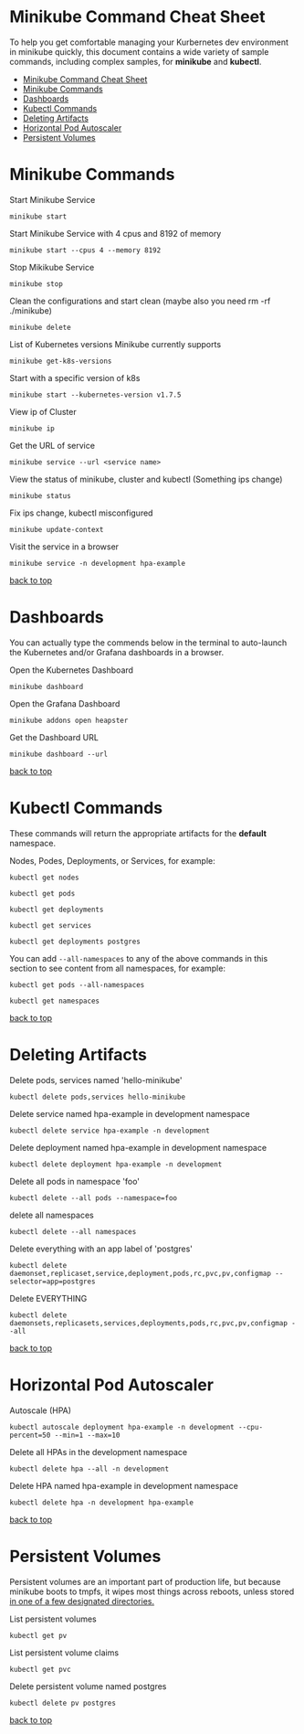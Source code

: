 

# Minikube Command Cheat Sheet 
To help you get comfortable managing your Kurbernetes dev environment in minikube quickly, this document contains a wide variety of sample commands, including complex samples, for **minikube** and **kubectl**.

- [Minikube Command Cheat Sheet](#minikube-command-cheat-sheet)
- [Minikube Commands](#minikube-commands)
- [Dashboards](#dashboards)
- [Kubectl Commands](#kubectl-commands)
- [Deleting Artifacts](#deleting-artifacts)
- [Horizontal Pod Autoscaler](#horizontal-pod-autoscaler)
- [Persistent Volumes](#persistent-volumes)

# Minikube Commands 
Start Minikube Service	

`minikube start` 

Start Minikube Service with 4 cpus and 8192 of memory

`minikube start --cpus 4 --memory 8192` 

Stop Mikikube Service

`minikube stop` 

Clean the configurations and start clean (maybe also you need rm -rf ./minikube)

`minikube delete` 

List of Kubernetes versions Minikube currently supports

`minikube get-k8s-versions` 

Start with a specific version of k8s

`minikube start --kubernetes-version v1.7.5` 

View ip of Cluster

`minikube ip` 

Get the URL of service

`minikube service --url <service name>`

View the status of minikube, cluster and kubectl (Something ips change)

`minikube status`

Fix ips change, kubectl misconfigured

`minikube update-context` 

Visit the service in a browser 

`minikube service -n development hpa-example`

[back to top](#minikube-command-cheat-sheet)
# Dashboards 
You can actually type the commends below in the terminal to auto-launch the Kubernetes and/or Grafana dashboards in a browser. 

Open the Kubernetes Dashboard

`minikube dashboard` 

Open the Grafana Dashboard 

`minikube addons open heapster`

Get the Dashboard URL

`minikube dashboard --url` 

[back to top](#minikube-command-cheat-sheet)
# Kubectl Commands 
These commands will return the appropriate artifacts for the __default__ namespace. 

Nodes, Podes, Deployments, or Services, for example:

`kubectl get nodes`
 
`kubectl get pods` 

`kubectl get deployments`
 
`kubectl get services` 

`kubectl get deployments postgres`

You can add `--all-namespaces` to any of the above commands in this section to see content from all namespaces, for example: 

`kubectl get pods --all-namespaces`

`kubectl get namespaces`
 
 [back to top](#minikube-command-cheat-sheet)
# Deleting Artifacts 

Delete pods, services named 'hello-minikube'

`kubectl delete pods,services hello-minikube`

Delete service named hpa-example in development namespace

`kubectl delete service hpa-example -n development`

Delete deployment named hpa-example in development namespace

`kubectl delete deployment hpa-example -n development`

Delete all pods in namespace 'foo'

`kubectl delete --all pods --namespace=foo`

delete all namespaces

`kubectl delete --all namespaces`

Delete everything with an app label of 'postgres' 

`kubectl delete daemonset,replicaset,service,deployment,pods,rc,pvc,pv,configmap --selector=app=postgres`

Delete EVERYTHING

`kubectl delete daemonsets,replicasets,services,deployments,pods,rc,pvc,pv,configmap --all`

[back to top](#minikube-command-cheat-sheet)
# Horizontal Pod Autoscaler 
Autoscale (HPA)

`kubectl autoscale deployment hpa-example -n development --cpu-percent=50 --min=1 --max=10`

Delete all HPAs in the development namespace

`kubectl delete hpa --all -n development`

Delete HPA named hpa-example in development namespace

`kubectl delete hpa -n development hpa-example`

[back to top](#minikube-command-cheat-sheet)
# Persistent Volumes 
Persistent volumes are an important part of production life, but because minikube boots to tmpfs, it wipes most things across reboots, unless stored [in one of a few designated directories.](https://github.com/kubernetes/minikube/blob/master/docs/persistent_volumes.md) 

List persistent volumes 

`kubectl get pv `

List persistent volume claims

`kubectl get pvc `

Delete persistent volume named postgres

`kubectl delete pv postgres`

[back to top](#minikube-command-cheat-sheet)
